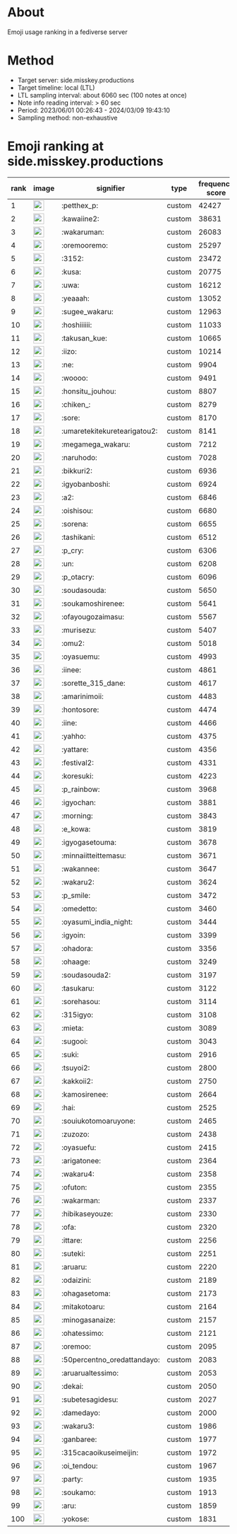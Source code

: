 # About
Emoji usage ranking in a fediverse server

# Method
- Target server: side.misskey.productions
- Target timeline: local (LTL)
- LTL sampling interval: about 6060 sec (100 notes at once)
- Note info reading interval: > 60 sec
- Period: 2023/06/01 00:26:43 - 2024/03/09 19:43:10 
- Sampling method: non-exhaustive

# Emoji ranking at side.misskey.productions

|rank|image|signifier|type|frequency score|
|----|----|----|----|----|
|1|<img height="24" src="https://side.misskey.productions/emoji/petthex_p.webp">|:petthex_p:|custom|42427|
|2|<img height="24" src="https://side.misskey.productions/emoji/kawaiine2.webp">|:kawaiine2:|custom|38631|
|3|<img height="24" src="https://side.misskey.productions/emoji/wakaruman.webp">|:wakaruman:|custom|26083|
|4|<img height="24" src="https://side.misskey.productions/emoji/oremooremo.webp">|:oremooremo:|custom|25297|
|5|<img height="24" src="https://side.misskey.productions/emoji/3152.webp">|:3152:|custom|23472|
|6|<img height="24" src="https://side.misskey.productions/emoji/kusa.webp">|:kusa:|custom|20775|
|7|<img height="24" src="https://side.misskey.productions/emoji/uwa.webp">|:uwa:|custom|16212|
|8|<img height="24" src="https://side.misskey.productions/emoji/yeaaah.webp">|:yeaaah:|custom|13052|
|9|<img height="24" src="https://side.misskey.productions/emoji/sugee_wakaru.webp">|:sugee_wakaru:|custom|12963|
|10|<img height="24" src="https://side.misskey.productions/emoji/hoshiiiiii.webp">|:hoshiiiiii:|custom|11033|
|11|<img height="24" src="https://side.misskey.productions/emoji/takusan_kue.webp">|:takusan_kue:|custom|10665|
|12|<img height="24" src="https://side.misskey.productions/emoji/iizo.webp">|:iizo:|custom|10214|
|13|<img height="24" src="https://side.misskey.productions/emoji/ne.webp">|:ne:|custom|9904|
|14|<img height="24" src="https://side.misskey.productions/emoji/woooo.webp">|:woooo:|custom|9491|
|15|<img height="24" src="https://side.misskey.productions/emoji/honsitu_jouhou.webp">|:honsitu_jouhou:|custom|8807|
|16|<img height="24" src="https://side.misskey.productions/emoji/chiken_.webp">|:chiken_:|custom|8279|
|17|<img height="24" src="https://side.misskey.productions/emoji/sore.webp">|:sore:|custom|8170|
|18|<img height="24" src="https://side.misskey.productions/emoji/umaretekitekuretearigatou2.webp">|:umaretekitekuretearigatou2:|custom|8141|
|19|<img height="24" src="https://side.misskey.productions/emoji/megamega_wakaru.webp">|:megamega_wakaru:|custom|7212|
|20|<img height="24" src="https://side.misskey.productions/emoji/naruhodo.webp">|:naruhodo:|custom|7028|
|21|<img height="24" src="https://side.misskey.productions/emoji/bikkuri2.webp">|:bikkuri2:|custom|6936|
|22|<img height="24" src="https://side.misskey.productions/emoji/igyobanboshi.webp">|:igyobanboshi:|custom|6924|
|23|<img height="24" src="https://side.misskey.productions/emoji/a2.webp">|:a2:|custom|6846|
|24|<img height="24" src="https://side.misskey.productions/emoji/oishisou.webp">|:oishisou:|custom|6680|
|25|<img height="24" src="https://side.misskey.productions/emoji/sorena.webp">|:sorena:|custom|6655|
|26|<img height="24" src="https://side.misskey.productions/emoji/tashikani.webp">|:tashikani:|custom|6512|
|27|<img height="24" src="https://side.misskey.productions/emoji/p_cry.webp">|:p_cry:|custom|6306|
|28|<img height="24" src="https://side.misskey.productions/emoji/un.webp">|:un:|custom|6208|
|29|<img height="24" src="https://side.misskey.productions/emoji/p_otacry.webp">|:p_otacry:|custom|6096|
|30|<img height="24" src="https://side.misskey.productions/emoji/soudasouda.webp">|:soudasouda:|custom|5650|
|31|<img height="24" src="https://side.misskey.productions/emoji/soukamoshirenee.webp">|:soukamoshirenee:|custom|5641|
|32|<img height="24" src="https://side.misskey.productions/emoji/ofayougozaimasu.webp">|:ofayougozaimasu:|custom|5567|
|33|<img height="24" src="https://side.misskey.productions/emoji/murisezu.webp">|:murisezu:|custom|5407|
|34|<img height="24" src="https://side.misskey.productions/emoji/omu2.webp">|:omu2:|custom|5018|
|35|<img height="24" src="https://side.misskey.productions/emoji/oyasuemu.webp">|:oyasuemu:|custom|4993|
|36|<img height="24" src="https://side.misskey.productions/emoji/iinee.webp">|:iinee:|custom|4861|
|37|<img height="24" src="https://side.misskey.productions/emoji/sorette_315_dane.webp">|:sorette_315_dane:|custom|4617|
|38|<img height="24" src="https://side.misskey.productions/emoji/amarinimoii.webp">|:amarinimoii:|custom|4483|
|39|<img height="24" src="https://side.misskey.productions/emoji/hontosore.webp">|:hontosore:|custom|4474|
|40|<img height="24" src="https://side.misskey.productions/emoji/iine.webp">|:iine:|custom|4466|
|41|<img height="24" src="https://side.misskey.productions/emoji/yahho.webp">|:yahho:|custom|4375|
|42|<img height="24" src="https://side.misskey.productions/emoji/yattare.webp">|:yattare:|custom|4356|
|43|<img height="24" src="https://side.misskey.productions/emoji/festival2.webp">|:festival2:|custom|4331|
|44|<img height="24" src="https://side.misskey.productions/emoji/koresuki.webp">|:koresuki:|custom|4223|
|45|<img height="24" src="https://side.misskey.productions/emoji/p_rainbow.webp">|:p_rainbow:|custom|3968|
|46|<img height="24" src="https://side.misskey.productions/emoji/igyochan.webp">|:igyochan:|custom|3881|
|47|<img height="24" src="https://side.misskey.productions/emoji/morning.webp">|:morning:|custom|3843|
|48|<img height="24" src="https://side.misskey.productions/emoji/e_kowa.webp">|:e_kowa:|custom|3819|
|49|<img height="24" src="https://side.misskey.productions/emoji/igyogasetouma.webp">|:igyogasetouma:|custom|3678|
|50|<img height="24" src="https://side.misskey.productions/emoji/minnaiitteittemasu.webp">|:minnaiitteittemasu:|custom|3671|
|51|<img height="24" src="https://side.misskey.productions/emoji/wakannee.webp">|:wakannee:|custom|3647|
|52|<img height="24" src="https://side.misskey.productions/emoji/wakaru2.webp">|:wakaru2:|custom|3624|
|53|<img height="24" src="https://side.misskey.productions/emoji/p_smile.webp">|:p_smile:|custom|3472|
|54|<img height="24" src="https://side.misskey.productions/emoji/omedetto.webp">|:omedetto:|custom|3460|
|55|<img height="24" src="https://side.misskey.productions/emoji/oyasumi_india_night.webp">|:oyasumi_india_night:|custom|3444|
|56|<img height="24" src="https://side.misskey.productions/emoji/igyoin.webp">|:igyoin:|custom|3399|
|57|<img height="24" src="https://side.misskey.productions/emoji/ohadora.webp">|:ohadora:|custom|3356|
|58|<img height="24" src="https://side.misskey.productions/emoji/ohaage.webp">|:ohaage:|custom|3249|
|59|<img height="24" src="https://side.misskey.productions/emoji/soudasouda2.webp">|:soudasouda2:|custom|3197|
|60|<img height="24" src="https://side.misskey.productions/emoji/tasukaru.webp">|:tasukaru:|custom|3122|
|61|<img height="24" src="https://side.misskey.productions/emoji/sorehasou.webp">|:sorehasou:|custom|3114|
|62|<img height="24" src="https://side.misskey.productions/emoji/315igyo.webp">|:315igyo:|custom|3108|
|63|<img height="24" src="https://side.misskey.productions/emoji/mieta.webp">|:mieta:|custom|3089|
|64|<img height="24" src="https://side.misskey.productions/emoji/sugooi.webp">|:sugooi:|custom|3043|
|65|<img height="24" src="https://side.misskey.productions/emoji/suki.webp">|:suki:|custom|2916|
|66|<img height="24" src="https://side.misskey.productions/emoji/tsuyoi2.webp">|:tsuyoi2:|custom|2800|
|67|<img height="24" src="https://side.misskey.productions/emoji/kakkoii2.webp">|:kakkoii2:|custom|2750|
|68|<img height="24" src="https://side.misskey.productions/emoji/kamosirenee.webp">|:kamosirenee:|custom|2664|
|69|<img height="24" src="https://side.misskey.productions/emoji/hai.webp">|:hai:|custom|2525|
|70|<img height="24" src="https://side.misskey.productions/emoji/souiukotomoaruyone.webp">|:souiukotomoaruyone:|custom|2465|
|71|<img height="24" src="https://side.misskey.productions/emoji/zuzozo.webp">|:zuzozo:|custom|2438|
|72|<img height="24" src="https://side.misskey.productions/emoji/oyasuefu.webp">|:oyasuefu:|custom|2415|
|73|<img height="24" src="https://side.misskey.productions/emoji/arigatonee.webp">|:arigatonee:|custom|2364|
|74|<img height="24" src="https://side.misskey.productions/emoji/wakaru4.webp">|:wakaru4:|custom|2358|
|75|<img height="24" src="https://side.misskey.productions/emoji/ofuton.webp">|:ofuton:|custom|2355|
|76|<img height="24" src="https://side.misskey.productions/emoji/wakarman.webp">|:wakarman:|custom|2337|
|77|<img height="24" src="https://side.misskey.productions/emoji/hibikaseyouze.webp">|:hibikaseyouze:|custom|2330|
|78|<img height="24" src="https://side.misskey.productions/emoji/ofa.webp">|:ofa:|custom|2320|
|79|<img height="24" src="https://side.misskey.productions/emoji/ittare.webp">|:ittare:|custom|2256|
|80|<img height="24" src="https://side.misskey.productions/emoji/suteki.webp">|:suteki:|custom|2251|
|81|<img height="24" src="https://side.misskey.productions/emoji/aruaru.webp">|:aruaru:|custom|2220|
|82|<img height="24" src="https://side.misskey.productions/emoji/odaizini.webp">|:odaizini:|custom|2189|
|83|<img height="24" src="https://side.misskey.productions/emoji/ohagasetoma.webp">|:ohagasetoma:|custom|2173|
|84|<img height="24" src="https://side.misskey.productions/emoji/mitakotoaru.webp">|:mitakotoaru:|custom|2164|
|85|<img height="24" src="https://side.misskey.productions/emoji/minogasanaize.webp">|:minogasanaize:|custom|2157|
|86|<img height="24" src="https://side.misskey.productions/emoji/ohatessimo.webp">|:ohatessimo:|custom|2121|
|87|<img height="24" src="https://side.misskey.productions/emoji/oremoo.webp">|:oremoo:|custom|2095|
|88|<img height="24" src="https://side.misskey.productions/emoji/50percentno_oredattandayo.webp">|:50percentno_oredattandayo:|custom|2083|
|89|<img height="24" src="https://side.misskey.productions/emoji/aruarualtessimo.webp">|:aruarualtessimo:|custom|2053|
|90|<img height="24" src="https://side.misskey.productions/emoji/dekai.webp">|:dekai:|custom|2050|
|91|<img height="24" src="https://side.misskey.productions/emoji/subetesagidesu.webp">|:subetesagidesu:|custom|2027|
|92|<img height="24" src="https://side.misskey.productions/emoji/damedayo.webp">|:damedayo:|custom|2000|
|93|<img height="24" src="https://side.misskey.productions/emoji/wakaru3.webp">|:wakaru3:|custom|1986|
|94|<img height="24" src="https://side.misskey.productions/emoji/ganbaree.webp">|:ganbaree:|custom|1977|
|95|<img height="24" src="https://side.misskey.productions/emoji/315cacaoikuseimeijin.webp">|:315cacaoikuseimeijin:|custom|1972|
|96|<img height="24" src="https://side.misskey.productions/emoji/oi_tendou.webp">|:oi_tendou:|custom|1967|
|97|<img height="24" src="https://side.misskey.productions/emoji/party.webp">|:party:|custom|1935|
|98|<img height="24" src="https://side.misskey.productions/emoji/soukamo.webp">|:soukamo:|custom|1913|
|99|<img height="24" src="https://side.misskey.productions/emoji/aru.webp">|:aru:|custom|1859|
|100|<img height="24" src="https://side.misskey.productions/emoji/yokose.webp">|:yokose:|custom|1831|
